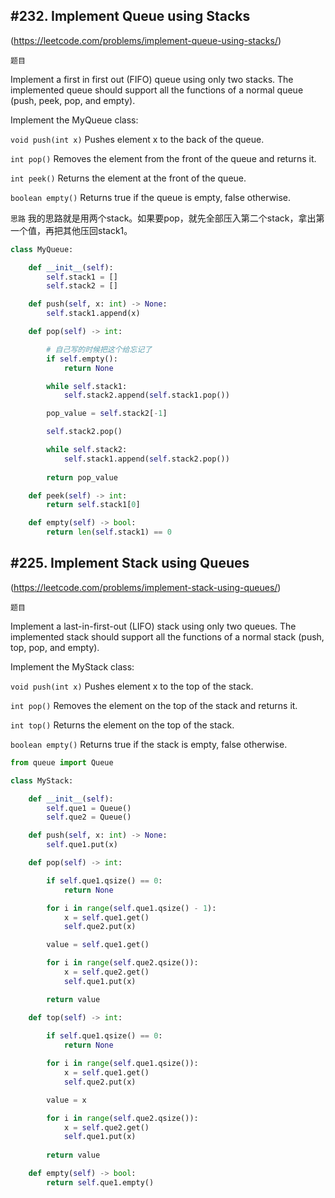 ## #232. Implement Queue using Stacks

(https://leetcode.com/problems/implement-queue-using-stacks/)

`题目`

Implement a first in first out (FIFO) queue using only two stacks. The implemented queue should support all the functions of a normal queue (push, peek, pop, and empty).

Implement the MyQueue class:

`void push(int x)` Pushes element x to the back of the queue.

`int pop()` Removes the element from the front of the queue and returns it.

`int peek()` Returns the element at the front of the queue.

`boolean empty()` Returns true if the queue is empty, false otherwise.


`思路`
我的思路就是用两个stack。如果要pop，就先全部压入第二个stack，拿出第一个值，再把其他压回stack1。


```python
class MyQueue:

    def __init__(self):
        self.stack1 = []
        self.stack2 = []

    def push(self, x: int) -> None:
        self.stack1.append(x)

    def pop(self) -> int:

        # 自己写的时候把这个给忘记了
        if self.empty():
            return None

        while self.stack1:
            self.stack2.append(self.stack1.pop())

        pop_value = self.stack2[-1]

        self.stack2.pop()

        while self.stack2:
            self.stack1.append(self.stack2.pop())
            
        return pop_value

    def peek(self) -> int:
        return self.stack1[0]

    def empty(self) -> bool:
        return len(self.stack1) == 0

```


## #225. Implement Stack using Queues


(https://leetcode.com/problems/implement-stack-using-queues/)

`题目`

Implement a last-in-first-out (LIFO) stack using only two queues. The implemented stack should support all the functions of a normal stack (push, top, pop, and empty).

Implement the MyStack class:

`void push(int x)` Pushes element x to the top of the stack.

`int pop()` Removes the element on the top of the stack and returns it.

`int top()` Returns the element on the top of the stack.

`boolean empty()` Returns true if the stack is empty, false otherwise.


```python
from queue import Queue

class MyStack:

    def __init__(self):
        self.que1 = Queue()
        self.que2 = Queue()

    def push(self, x: int) -> None:
        self.que1.put(x)

    def pop(self) -> int:

        if self.que1.qsize() == 0:
            return None

        for i in range(self.que1.qsize() - 1):
            x = self.que1.get()
            self.que2.put(x)

        value = self.que1.get()

        for i in range(self.que2.qsize()):         
            x = self.que2.get()
            self.que1.put(x)

        return value   

    def top(self) -> int:
        
        if self.que1.qsize() == 0:
            return None

        for i in range(self.que1.qsize()):
            x = self.que1.get()
            self.que2.put(x)

        value = x

        for i in range(self.que2.qsize()):
            x = self.que2.get()
            self.que1.put(x)
            
        return value

    def empty(self) -> bool:
        return self.que1.empty()
```